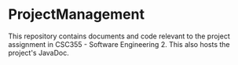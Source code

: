 # ProjectManagement
This repository contains documents and code relevant to the project assignment in CSC355 - Software Engineering 2.
This also hosts the project's JavaDoc.
